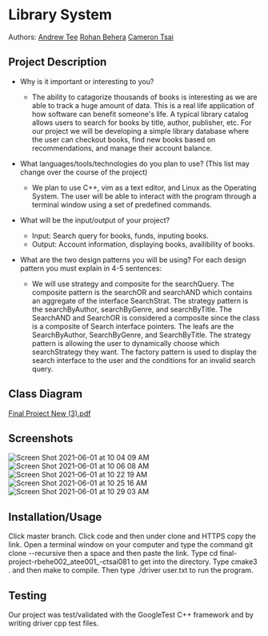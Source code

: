 
# Library System 
  Authors: 
  [Andrew Tee](https://github.com/atee001) [Rohan Behera](https://github.com/rohanbehera03) [Cameron Tsai](https://github.com/CJT578078)
   
## Project Description
  * Why is it important or interesting to you?
    * The ability to catagorize thousands of books is interesting as we are able to track a huge amount of data. This is a real life application of how software can benefit someone's life. A typical library catalog allows users to search for books by title, author, publisher, etc. For our project we will be developing a simple library database where the user can checkout books, find new books based on recommendations, and manage their account balance. 
  
  * What languages/tools/technologies do you plan to use? (This list may change over the course of the project)
    * We plan to use C++, vim as a text editor, and Linux as the Operating System. The user will be able to interact with the program through a terminal window using a set of predefined commands.
    
  * What will be the input/output of your project?
    * Input: Search query for books, funds, inputing books. 
    * Output: Account information, displaying books, availibility of books.
  
  * What are the two design patterns you will be using? For each design pattern you must explain in 4-5 sentences:
    * We will use strategy and composite for the searchQuery. The composite pattern is the searchOR and searchAND which contains an aggregate of the interface SearchStrat. The strategy pattern is the searchByAuthor, searchByGenre, and searchByTitle. The SearchAND and SearchOR is considered a composite since the class is a composite of Search interface pointers. The leafs are the SearchByAuthor, SearchByGenre, and SearchByTitle. The strategy pattern is allowing the user to dynamically choose which searchStrategy they want. The factory pattern is used to display the search interface to the user and the conditions for an invalid search query.

## Class Diagram
[Final Project New (3).pdf](https://github.com/cs100/final-project-rbehe002_atee001_-ctsai081/files/6577845/Final.Project.New.3.pdf)
 
 ## Screenshots
 ![Screen Shot 2021-06-01 at 10 04 09 AM](https://user-images.githubusercontent.com/65427904/120363277-cd5f0d00-c2c0-11eb-9e46-d43f0cd0cf04.png)
![Screen Shot 2021-06-01 at 10 06 08 AM](https://user-images.githubusercontent.com/65427904/120363453-05fee680-c2c1-11eb-92b6-5bbcf4dcc316.png)
![Screen Shot 2021-06-01 at 10 22 19 AM](https://user-images.githubusercontent.com/65427904/120365429-47909100-c2c3-11eb-8e82-2a2702cae7ce.png)
![Screen Shot 2021-06-01 at 10 25 16 AM](https://user-images.githubusercontent.com/65427904/120365739-ab1abe80-c2c3-11eb-9506-86190227bb67.png)
![Screen Shot 2021-06-01 at 10 29 03 AM](https://user-images.githubusercontent.com/65427904/120366168-31cf9b80-c2c4-11eb-9338-507954319a58.png)


  
 ## Installation/Usage
  Click master branch. Click code and then under clone and HTTPS copy the link. Open a terminal window on your computer and type the command git clone --recursive then a space and then paste the link. Type cd final-project-rbehe002_atee001_-ctsai081 to get into the directory. Type cmake3 . and then make to compile. Then type ./driver user.txt to run the program.

 ## Testing
  Our project was test/validated with the GoogleTest C++ framework and by writing driver cpp test files.
 
